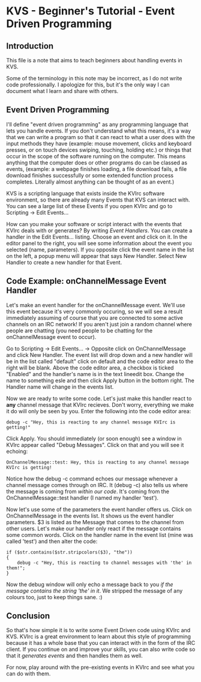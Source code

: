 <h1>KVS - Beginner's Tutorial - Event Driven Programming</h1>

<h2>Introduction</h2>

This file is a note that aims to teach beginners about handling events in KVS. 

Some of the terminology in this note may be incorrect, as I do not write code professionally. I apologize for this, but it's the only way I can document what I learn and share with others.

<h2>Event Driven Programming</h2>

I'll define "event driven programming" as any programming language that lets you handle events. If you don't understand what this means, it's a way that we can write a program so that it can react to what a user does with the input methods they have (example: mouse movement, clicks and keyboard presses, or on touch devices swiping, touching, holding etc.) or things that occur in the scope of the software running on the computer. This means anything that the computer does or other programs do can be classed as events, (example: a webpage finishes loading, a file download fails, a file download finishes successfully or some extended function process completes. Literally almost anything can be thought of as an event.)

KVS is a scripting language that exists inside the KVIrc software environment, so there are already many Events that KVS can interact with. You can see a large list of these Events if you open KVIrc and go to Scripting -> Edit Events... 

How can you make your software or script interact with the events that KVIrc deals with or generates? By writing <i>Event Handlers</i>. You can create a handler in the Edit Events... listing. Choose an event and click on it. In the editor panel to the right, you will see some information about the event you selected (name, parameters). If you opposite click the event name in the list on the left, a popup menu will appear that says New Handler. Select New Handler to create a new handler for that Event.

<h2>Code Example: onChannelMessage Event Handler</h2>

Let's make an event handler for the onChannelMessage event. We'll use this event because it's very commonly occuring, so we will see a result immediately assuming of course that you are connected to some active channels on an IRC network! If you aren't just join a random channel where people are chatting (you need people to be chatting for the onChannelMessage event to occur).

Go to Scripting -> Edit Events... -> Opposite click on OnChannelMessage and click New Handler. The event list will drop down and a new handler will be in the list called "default" click on default and the code editor area to the right will be blank. Above the code editor area, a checkbox is ticked "Enabled" and the handler's name is in the text lineedit box. Change the name to something esle and then click Apply button in the bottom right. The Handler name will change in the events list.

Now we are ready to write some code. Let's just make this handler react to <b>any</b> channel message that KVIrc recieves. Don't worry, everything we make it do will only be seen by you. Enter the following into the code editor area: 

<pre><code>debug -c "Hey, this is reacting to any channel message KVIrc is getting!"</code></pre>

Click Apply. You should immediately (or soon enough) see a window in KVIrc appear called "Debug Messages". Click on that and you will see it echoing: 

<pre><code>OnChannelMessage::test: Hey, this is reacting to any channel message KVIrc is getting!</code></pre>

Notice how the debug -c command echoes our message whenever a channel message comes through on IRC. It (debug -c) also tells us where the message is coming from <i>within our code</i>. It's coming from the OnChannelMessage::test handler (I named my handler 'test').

Now let's use some of the parameters the event handler offers us. Click on OnChannelMessage in the events list. It shows us the event handler parameters. $3 is listed as the Message that comes to the channel from other users. Let's make our handler only react if the message contains some common words. Click on the handler name in the event list (mine was called 'test') and then alter the code: 
<pre><code>if ($str.contains($str.stripcolors($3), "the"))
{
	debug -c "Hey, this is reacting to channel messages with 'the' in them!";
}
</code></pre>
Now the debug window will only echo a message back to you <i>if the message contains the string 'the' in it</i>. We stripped the message of any colours too, just to keep things sane. :)

<h2>Conclusion</h2>

So that's how simple it is to write some Event Driven code using KVIrc and KVS. KVIrc is a great environment to learn about this style of programming because it has a whole base that you can interact with in the form of the IRC client. If you continue on and improve your skills, you can also write code so that it <i>generates events</i> and then handles them as well.

For now, play around with the pre-existing events in KVIrc and see what you can do with them.
